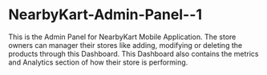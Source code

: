 # NearbyKart-Admin-Panel--1
This is the Admin Panel for NearbyKart Mobile Application. The store owners can manager their stores like adding, modifying or deleting the products through this Dashboard. This Dashboard also contains the metrics and Analytics section of how their store is performing.
